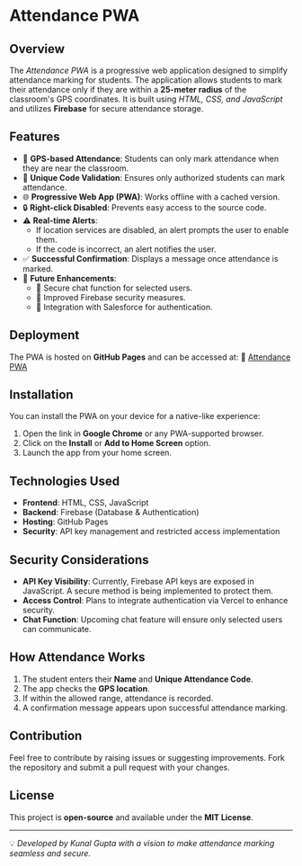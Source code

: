 # Attendance PWA

## Overview
The *Attendance PWA* is a progressive web application designed to simplify attendance marking for students. The application allows students to mark their attendance only if they are within a **25-meter radius** of the classroom's GPS coordinates. It is built using *HTML, CSS, and JavaScript* and utilizes **Firebase** for secure attendance storage.

## Features
- 📍 **GPS-based Attendance**: Students can only mark attendance when they are near the classroom.
- 🔐 **Unique Code Validation**: Ensures only authorized students can mark attendance.
- 🌐 **Progressive Web App (PWA)**: Works offline with a cached version.
- 🔒 **Right-click Disabled**: Prevents easy access to the source code.
- ⚠️ **Real-time Alerts**:
  - If location services are disabled, an alert prompts the user to enable them.
  - If the code is incorrect, an alert notifies the user.
- ✅ **Successful Confirmation**: Displays a message once attendance is marked.
- 🔧 **Future Enhancements**:
  - 🔹 Secure chat function for selected users.
  - 🔹 Improved Firebase security measures.
  - 🔹 Integration with Salesforce for authentication.

## Deployment
The PWA is hosted on **GitHub Pages** and can be accessed at:
🔗 [Attendance PWA]([https://attendance-lemon.vercel.app/])

## Installation
You can install the PWA on your device for a native-like experience:
1. Open the link in **Google Chrome** or any PWA-supported browser.
2. Click on the **Install** or **Add to Home Screen** option.
3. Launch the app from your home screen.

## Technologies Used
- **Frontend**: HTML, CSS, JavaScript
- **Backend**: Firebase (Database & Authentication)
- **Hosting**: GitHub Pages
- **Security**: API key management and restricted access implementation

## Security Considerations
- **API Key Visibility**: Currently, Firebase API keys are exposed in JavaScript. A secure method is being implemented to protect them.
- **Access Control**: Plans to integrate authentication via Vercel to enhance security.
- **Chat Function**: Upcoming chat feature will ensure only selected users can communicate.

## How Attendance Works
1. The student enters their **Name** and **Unique Attendance Code**.
2. The app checks the **GPS location**.
3. If within the allowed range, attendance is recorded.
4. A confirmation message appears upon successful attendance marking.


## Contribution
Feel free to contribute by raising issues or suggesting improvements. Fork the repository and submit a pull request with your changes.

## License
This project is **open-source** and available under the **MIT License**.

---
💡 *Developed by Kunal Gupta with a vision to make attendance marking seamless and secure.*


